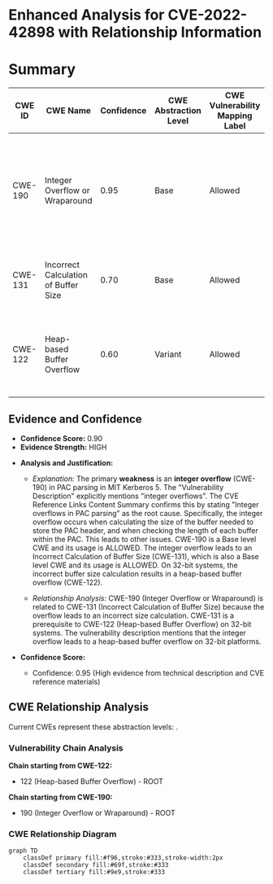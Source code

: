 # Enhanced Analysis for CVE-2022-42898 with Relationship Information

# Summary
| CWE ID | CWE Name | Confidence | CWE Abstraction Level | CWE Vulnerability Mapping Label | CWE-Vulnerability Mapping Notes |
|---|---|---|---|---|---|
| CWE-190 | Integer Overflow or Wraparound | 0.95 | Base | Allowed | Primary CWE. The description and reference links clearly point to integer overflows as the root cause. |
| CWE-131 | Incorrect Calculation of Buffer Size | 0.70 | Base | Allowed | The integer overflow leads to incorrect buffer size calculation. |
| CWE-122 | Heap-based Buffer Overflow | 0.60 | Variant | Allowed | The vulnerability results in a heap-based buffer overflow on 32-bit systems. |

## Evidence and Confidence

*   **Confidence Score:** 0.90
*   **Evidence Strength:** HIGH

- **Analysis and Justification:**  
  - *Explanation:* The primary **weakness** is an **integer overflow** (CWE-190) in PAC parsing in MIT Kerberos 5. The "Vulnerability Description" explicitly mentions "integer overflows". The CVE Reference Links Content Summary confirms this by stating "Integer overflows in PAC parsing" as the root cause. Specifically, the integer overflow occurs when calculating the size of the buffer needed to store the PAC header, and when checking the length of each buffer within the PAC. This leads to other issues. CWE-190 is a Base level CWE and its usage is ALLOWED. The integer overflow leads to an Incorrect Calculation of Buffer Size (CWE-131), which is also a Base level CWE and its usage is ALLOWED. On 32-bit systems, the incorrect buffer size calculation results in a heap-based buffer overflow (CWE-122).
  
  - *Relationship Analysis:* CWE-190 (Integer Overflow or Wraparound) is related to CWE-131 (Incorrect Calculation of Buffer Size) because the overflow leads to an incorrect size calculation.  CWE-131 is a prerequisite to CWE-122 (Heap-based Buffer Overflow) on 32-bit systems. The vulnerability description mentions that the integer overflow leads to a heap-based buffer overflow on 32-bit platforms.

- **Confidence Score:**  
  - Confidence: 0.95 (High evidence from technical description and CVE reference materials)


## CWE Relationship Analysis

Current CWEs represent these abstraction levels: .


### Vulnerability Chain Analysis

**Chain starting from CWE-122:**
- 122 (Heap-based Buffer Overflow) - ROOT


**Chain starting from CWE-190:**
- 190 (Integer Overflow or Wraparound) - ROOT



### CWE Relationship Diagram

```mermaid
graph TD
    classDef primary fill:#f96,stroke:#333,stroke-width:2px
    classDef secondary fill:#69f,stroke:#333
    classDef tertiary fill:#9e9,stroke:#333
```
